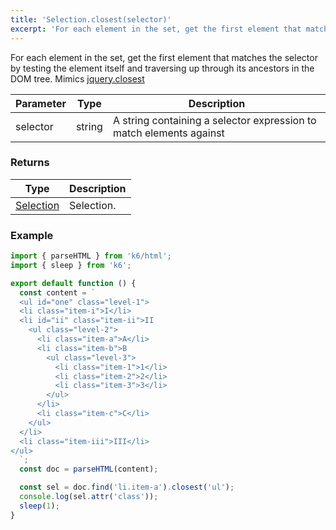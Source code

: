```yaml
---
title: 'Selection.closest(selector)'
excerpt: 'For each element in the set, get the first element that matches the selector by testing the element itself and traversing up through its ancestors in the DOM tree.'
---
```


For each element in the set, get the first element that matches the selector by testing the element itself and traversing up through its ancestors in the DOM tree.
Mimics [jquery.closest](https://api.jquery.com/closest/)

| Parameter | Type   | Description                                                         |
| --------- | ------ | ------------------------------------------------------------------- |
| selector  | string | A string containing a selector expression to match elements against |

### Returns

| Type                                                 | Description |
| ---------------------------------------------------- | ----------- |
| [Selection](/javascript-api/v0.31/k6-html/selection) | Selection.  |

### Example

<CodeGroup labels={[]}>

```javascript
import { parseHTML } from 'k6/html';
import { sleep } from 'k6';

export default function () {
  const content = `
  <ul id="one" class="level-1">
  <li class="item-i">I</li>
  <li id="ii" class="item-ii">II
    <ul class="level-2">
      <li class="item-a">A</li>
      <li class="item-b">B
        <ul class="level-3">
          <li class="item-1">1</li>
          <li class="item-2">2</li>
          <li class="item-3">3</li>
        </ul>
      </li>
      <li class="item-c">C</li>
    </ul>
  </li>
  <li class="item-iii">III</li>
</ul>
  `;
  const doc = parseHTML(content);

  const sel = doc.find('li.item-a').closest('ul');
  console.log(sel.attr('class'));
  sleep(1);
}
```

</CodeGroup>
